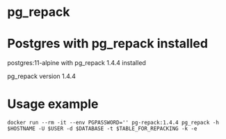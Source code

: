 # pg_repack
# Postgres with pg_repack installed

postgres:11-alpine with pg_repack 1.4.4 installed

pg_repack version 1.4.4

# Usage example

`docker run --rm -it --env PGPASSWORD='' pg-repack:1.4.4 pg_repack -h $HOSTNAME -U $USER -d $DATABASE -t $TABLE_FOR_REPACKING -k -e`